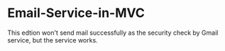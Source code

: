 # Email-Service-in-MVC
This edtion won't send mail successfully as the security check by Gmail service, but the service works.
